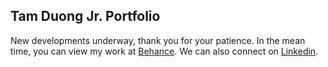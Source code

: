 <!DOCTYPE html>
<html>
<head>
	<meta charset="UTF-8">
	<meta name="viewport" content="width=device-width, initial-scale=1.0">
	<link rel="stylesheet" href="style.css">
</head>
<body>
	<main>
		<section id="home">
			<h2>Tam Duong Jr. Portfolio</h2>
			<p>New developments underway, thank you for your patience. In the mean time, you can view my work at <a href="https://www.behance.net/duongdesigncompany">Behance</a>. We can also connect on <a href="https://www.linkedin.com/in/duongdesignco/">Linkedin</a>.
